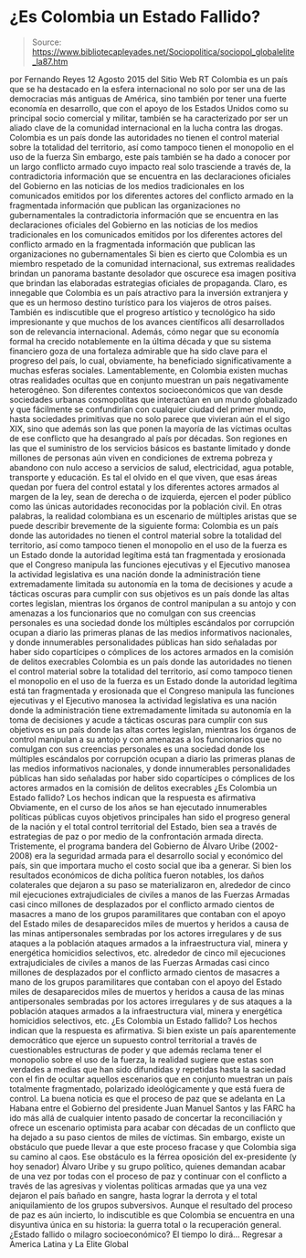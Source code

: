 # ¿Es Colombia un Estado Fallido?

> Source: https://www.bibliotecapleyades.net/Sociopolitica/sociopol_globalelite_la87.htm

por Fernando Reyes 12 Agosto 2015
del Sitio Web RT
Colombia es un país que se ha destacado en la esfera internacional no solo por ser una de las democracias más antiguas de América, sino también por tener una fuerte economía en desarrollo, que con el apoyo de los Estados Unidos como su principal socio comercial y militar, también se ha caracterizado por ser un aliado clave de la comunidad internacional en la lucha contra las drogas. Colombia es un país donde las autoridades no tienen el control material sobre la totalidad del territorio, así como tampoco tienen el monopolio en el uso de la fuerza Sin embargo, este país también se ha dado a conocer por un largo conflicto armado cuyo impacto real solo trasciende a través de,
la contradictoria información que se encuentra en las declaraciones oficiales del Gobierno en las noticias de los medios tradicionales en los comunicados emitidos por los diferentes actores del conflicto armado en la fragmentada información que publican las organizaciones no gubernamentales
la contradictoria información que se encuentra en las declaraciones oficiales del Gobierno
en las noticias de los medios tradicionales
en los comunicados emitidos por los diferentes actores del conflicto armado
en la fragmentada información que publican las organizaciones no gubernamentales
Si bien es cierto que Colombia es un miembro respetado de la comunidad internacional, sus extremas realidades brindan un panorama bastante desolador que oscurece esa imagen positiva que brindan las elaboradas estrategias oficiales de propaganda. Claro, es innegable que Colombia es un país atractivo para la inversión extranjera y que es un hermoso destino turístico para los viajeros de otros países.
También es indiscutible que el progreso artístico y tecnológico ha sido impresionante y que muchos de los avances científicos allí desarrollados son de relevancia internacional.
Además, cómo negar que su economía formal ha crecido notablemente en la última década y que su sistema financiero goza de una fortaleza admirable que ha sido clave para el progreso del país, lo cual, obviamente, ha beneficiado significativamente a muchas esferas sociales. Lamentablemente, en Colombia existen muchas otras realidades ocultas que en conjunto muestran un país negativamente heterogéneo.
Son diferentes contextos socioeconómicos que van desde sociedades urbanas cosmopolitas que interactúan en un mundo globalizado y que fácilmente se confundirían con cualquier ciudad del primer mundo, hasta sociedades primitivas que no solo parece que vivieran aún el el sigo XIX, sino que además son las que ponen la mayoría de las víctimas ocultas de ese conflicto que ha desangrado al país por décadas. Son regiones en las que el suministro de los servicios básicos es bastante limitado y donde millones de personas aún viven en condiciones de extrema pobreza y abandono con nulo acceso a servicios de salud, electricidad, agua potable, transporte y educación.
Es tal el olvido en el que viven, que esas áreas quedan por fuera del control estatal y los diferentes actores armados al margen de la ley, sean de derecha o de izquierda, ejercen el poder público como las únicas autoridades reconocidas por la población civil. En otras palabras, la realidad colombiana es un escenario de múltiples aristas que se puede describir brevemente de la siguiente forma:
Colombia es un país donde las autoridades no tienen el control material sobre la totalidad del territorio, así como tampoco tienen el monopolio en el uso de la fuerza es un Estado donde la autoridad legítima está tan fragmentada y erosionada que el Congreso manipula las funciones ejecutivas y el Ejecutivo manosea la actividad legislativa es una nación donde la administración tiene extremadamente limitada su autonomía en la toma de decisiones y acude a tácticas oscuras para cumplir con sus objetivos es un país donde las altas cortes legislan, mientras los órganos de control manipulan a su antojo y con amenazas a los funcionarios que no comulgan con sus creencias personales es una sociedad donde los múltiples escándalos por corrupción ocupan a diario las primeras planas de las medios informativos nacionales, y donde innumerables personalidades públicas han sido señaladas por haber sido copartícipes o cómplices de los actores armados en la comisión de delitos execrables
Colombia es un país donde las autoridades no tienen el control material sobre la totalidad del territorio, así como tampoco tienen el monopolio en el uso de la fuerza
es un Estado donde la autoridad legítima está tan fragmentada y erosionada que el Congreso manipula las funciones ejecutivas y el Ejecutivo manosea la actividad legislativa
es una nación donde la administración tiene extremadamente limitada su autonomía en la toma de decisiones y acude a tácticas oscuras para cumplir con sus objetivos
es un país donde las altas cortes legislan, mientras los órganos de control manipulan a su antojo y con amenazas a los funcionarios que no comulgan con sus creencias personales
es una sociedad donde los múltiples escándalos por corrupción ocupan a diario las primeras planas de las medios informativos nacionales, y donde innumerables personalidades públicas han sido señaladas por haber sido copartícipes o cómplices de los actores armados en la comisión de delitos execrables
¿Es Colombia un Estado fallido? Los hechos indican que la respuesta es afirmativa Obviamente, en el curso de los años se han ejecutado innumerables políticas públicas cuyos objetivos principales han sido el progreso general de la nación y el total control territorial del Estado, bien sea a través de estrategias de paz o por medio de la confrontación armada directa. Tristemente, el programa bandera del Gobierno de Álvaro Uribe (2002-2008) era la seguridad armada para el desarrollo social y económico del país, sin que importara mucho el costo social que iba a generar.
Si bien los resultados económicos de dicha política fueron notables, los daños colaterales que dejaron a su paso se materializaron en,
alrededor de cinco mil ejecuciones extrajudiciales de civiles a manos de las Fuerzas Armadas casi cinco millones de desplazados por el conflicto armado cientos de masacres a mano de los grupos paramilitares que contaban con el apoyo del Estado miles de desaparecidos miles de muertos y heridos a causa de las minas antipersonales sembradas por los actores irregulares y de sus ataques a la población ataques armados a la infraestructura vial, minera y energética homicidios selectivos, etc.
alrededor de cinco mil ejecuciones extrajudiciales de civiles a manos de las Fuerzas Armadas
casi cinco millones de desplazados por el conflicto armado
cientos de masacres a mano de los grupos paramilitares que contaban con el apoyo del Estado
miles de desaparecidos
miles de muertos y heridos a causa de las minas antipersonales sembradas por los actores irregulares y de sus ataques a la población
ataques armados a la infraestructura vial, minera y energética
homicidios selectivos, etc.
¿Es Colombia un Estado fallido? Los hechos indican que la respuesta es afirmativa.
Si bien existe un país aparentemente democrático que ejerce un supuesto control territorial a través de cuestionables estructuras de poder y que además reclama tener el monopolio sobre el uso de la fuerza, la realidad sugiere que estas son verdades a medias que han sido difundidas y repetidas hasta la saciedad con el fin de ocultar aquellos escenarios que en conjunto muestran un país totalmente fragmentado, polarizado ideológicamente y que está fuera de control. La buena noticia es que el proceso de paz que se adelanta en La Habana entre el Gobierno del presidente Juan Manuel Santos y las FARC ha ido más allá de cualquier intento pasado de concertar la reconciliación y ofrece un escenario optimista para acabar con décadas de un conflicto que ha dejado a su paso cientos de miles de víctimas. Sin embargo, existe un obstáculo que puede llevar a que este proceso fracase y que Colombia siga su camino al caos.
Ese obstáculo es la férrea oposición del ex-presidente (y hoy senador) Álvaro Uribe y su grupo político, quienes demandan acabar de una vez por todas con el proceso de paz y continuar con el conflicto a través de las agresivas y violentas políticas armadas que ya una vez dejaron el país bañado en sangre, hasta lograr la derrota y el total aniquilamiento de los grupos subversivos.
Aunque el resultado del proceso de paz es aún incierto, lo indiscutible es que Colombia se encuentra en una disyuntiva única en su historia:
la guerra total o la recuperación general.
¿Estado fallido o milagro socioeconómico? El tiempo lo dirá...
Regresar a America Latina y La Elite Global
